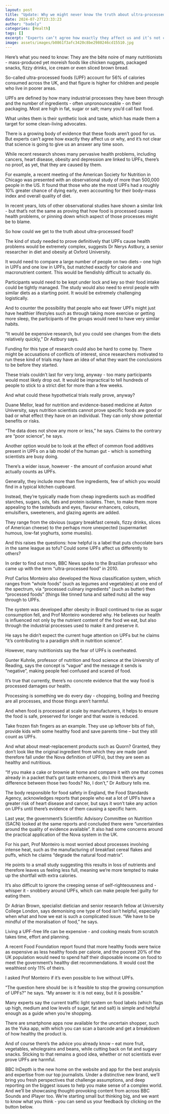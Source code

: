 ```yaml
---
layout: post
title: "Update: Why we might never know the truth about ultra-processed foods"
date: 2024-07-27T23:33:23
author: "badely"
categories: [Health]
tags: []
excerpt: "Experts can’t agree how exactly they affect us and it’s not clear that science will give us an answer."
image: assets/images/b0861f3afc3420c8be2980246cd15510.jpg
---
```


Here’s what you need to know: They are the bête noire of many nutritionists - mass-produced yet moreish foods like chicken nuggets, packaged snacks, fizzy drinks, ice cream or even sliced brown bread.

So-called ultra-processed foods (UPF) account for 56% of calories consumed across the UK, and that figure is higher for children and people who live in poorer areas.

UPFs are defined by how many industrial processes they have been through and the number of ingredients - often unpronounceable - on their packaging. Most are high in fat, sugar or salt; many you’d call fast food.

What unites them is their synthetic look and taste, which has made them a target for some clean-living advocates.

There is a growing body of evidence that these foods aren’t good for us. But experts can’t agree how exactly they affect us or why, and it’s not clear that science is going to give us an answer any time soon.

While recent research shows many pervasive health problems, including cancers, heart disease, obesity and depression are linked to UPFs, there’s no proof, as yet, that they are caused by them.

For example, a recent meeting of the American Society for Nutrition in Chicago was presented with an observational study of more than 500,000 people in the US. It found that those who ate the most UPFs had a roughly 10% greater chance of dying early, even accounting for their body-mass index and overall quality of diet.

In recent years, lots of other observational studies have shown a similar link - but that’s not the same as proving that how food is processed causes health problems, or pinning down which aspect of those processes might be to blame.

So how could we get to the truth about ultra-processed food?

The kind of study needed to prove definitively that UPFs cause health problems would be extremely complex, suggests Dr Nerys Astbury, a senior researcher in diet and obesity at Oxford University.

It would need to compare a large number of people on two diets – one high in UPFs and one low in UPFs, but matched exactly for calorie and macronutrient content. This would be fiendishly difficult to actually do.

Participants would need to be kept under lock and key so their food intake could be tightly managed. The study would also need to enrol people with similar diets as a starting point. It would be extremely challenging logistically.

And to counter the possibility that people who eat fewer UPFs might just have healthier lifestyles such as through taking more exercise or getting more sleep, the participants of the groups would need to have very similar habits.

“It would be expensive research, but you could see changes from the diets relatively quickly,” Dr Astbury says.

Funding for this type of research could also be hard to come by. There might be accusations of conflicts of interest, since researchers motivated to run these kind of trials may have an idea of what they want the conclusions to be before they started.

These trials couldn’t last for very long, anyway - too many participants would most likely drop out. It would be impractical to tell hundreds of people to stick to a strict diet for more than a few weeks.

And what could these hypothetical trials really prove, anyway?

Duane Mellor, lead for nutrition and evidence-based medicine at Aston University, says nutrition scientists cannot prove specific foods are good or bad or what effect they have on an individual. They can only show potential benefits or risks.

“The data does not show any more or less,” he says. Claims to the contrary are “poor science”, he says.

Another option would be to look at the effect of common food additives present in UPFs on a lab model of the human gut - which is something scientists are busy doing.

There’s a wider issue, however - the amount of confusion around what actually counts as UPFs.

Generally, they include more than five ingredients, few of which you would find in a typical kitchen cupboard.

Instead, they’re typically made from cheap ingredients such as modified starches, sugars, oils, fats and protein isolates. Then, to make them more appealing to the tastebuds and eyes, flavour enhancers, colours, emulsifiers, sweeteners, and glazing agents are added.

They range from the obvious (sugary breakfast cereals, fizzy drinks, slices of American cheese) to the perhaps more unexpected (supermarket humous, low-fat yoghurts, some mueslis).

And this raises the questions: how helpful is a label that puts chocolate bars in the same league as tofu? Could some UPFs affect us differently to others?

In order to find out more, BBC News spoke to the Brazilian professor who came up with the term “ultra-processed food” in 2010.

Prof Carlos Monteiro also developed the Nova classification system, which ranges from “whole foods” (such as legumes and vegetables) at one end of the spectrum, via “processed culinary ingredients” (such as butter) then “processed foods” (things like tinned tuna and salted nuts) all the way through to UPFs.

The system was developed after obesity in Brazil continued to rise as sugar consumption fell, and Prof Monteiro wondered why. He believes our health is influenced not only by the nutrient content of the food we eat, but also through the industrial processes used to make it and preserve it.

He says he didn’t expect the current huge attention on UPFs but he claims “it’s contributing to a paradigm shift in nutrition science”.

However, many nutritionists say the fear of UPFs is overheated.

Gunter Kuhnle, professor of nutrition and food science at the University of Reading, says the concept is “vague” and the message it sends is “negative”, making people feel confused and scared of food.

It’s true that currently, there’s no concrete evidence that the way food is processed damages our health.

Processing is something we do every day - chopping, boiling and freezing are all processes, and those things aren’t harmful.

And when food is processed at scale by manufacturers, it helps to ensure the food is safe, preserved for longer and that waste is reduced.

Take frozen fish fingers as an example. They use up leftover bits of fish, provide kids with some healthy food and save parents time – but they still count as UPFs.

And what about meat-replacement products such as Quorn? Granted, they don’t look like the original ingredient from which they are made (and therefore fall under the Nova definition of UPFs), but they are seen as healthy and nutritious.

“If you make a cake or brownie at home and compare it with one that comes already in a packet that’s got taste enhancers, do I think there’s any difference between those two foods? No, I don’t,” Dr Astbury tells me.

The body responsible for food safety in England, the Food Standards Agency, acknowledges reports that people who eat a lot of UPFs have a greater risk of heart disease and cancer, but says it won’t take any action on UPFs until there’s evidence of them causing a specific harm.

Last year, the government’s Scientific Advisory Committee on Nutrition (SACN) looked at the same reports and concluded there were “uncertainties around the quality of evidence available”. It also had some concerns around the practical application of the Nova system in the UK.

For his part, Prof Monteiro is most worried about processes involving intense heat, such as the manufacturing of breakfast cereal flakes and puffs, which he claims “degrade the natural food matrix”.

He points to a small study suggesting this results in loss of nutrients and therefore leaves us feeling less full, meaning we’re more tempted to make up the shortfall with extra calories.

It’s also difficult to ignore the creeping sense of self-righteousness and - whisper it - snobbery around UPFs, which can make people feel guilty for eating them.

Dr Adrian Brown, specialist dietician and senior research fellow at University College London, says demonising one type of food isn’t helpful, especially when what and how we eat is such a complicated issue. “We have to be mindful of the moralisation of food,” he says.

Living a UPF-free life can be expensive - and cooking meals from scratch takes time, effort and planning.

A recent Food Foundation report found that more healthy foods were twice as expensive as less healthy foods per calorie, and the poorest 20% of the UK population would need to spend half their disposable income on food to meet the government’s healthy diet recommendations. It would cost the wealthiest only 11% of theirs.

I asked Prof Monteiro if it’s even possible to live without UPFs.

“The question here should be: is it feasible to stop the growing consumption of UPFs?" he says. “My answer is: it is not easy, but it is possible.”

Many experts say the current traffic light system on food labels (which flags up high, medium and low levels of sugar, fat and salt) is simple and helpful enough as a guide when you’re shopping.

There are smartphone apps now available for the uncertain shopper, such as the Yuka app, with which you can scan a barcode and get a breakdown of how healthy the product is.

And of course there’s the advice you already know – eat more fruit, vegetables, wholegrains and beans, while cutting back on fat and sugary snacks. Sticking to that remains a good idea, whether or not scientists ever prove UPFs are harmful.

BBC InDepth is the new home on the website and app for the best analysis and expertise from our top journalists. Under a distinctive new brand, we’ll bring you fresh perspectives that challenge assumptions, and deep reporting on the biggest issues to help you make sense of a complex world. And we’ll be showcasing thought-provoking content from across BBC Sounds and iPlayer too. We’re starting small but thinking big, and we want to know what you think - you can send us your feedback by clicking on the button below.

